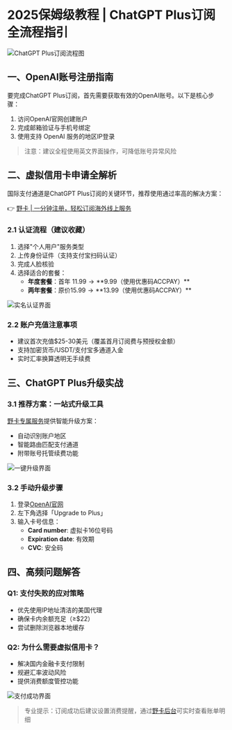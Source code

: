 # 2025保姆级教程 | ChatGPT Plus订阅全流程指引

![ChatGPT Plus订阅流程图](/gwt)

## 一、OpenAI账号注册指南
要完成ChatGPT Plus订阅，首先需要获取有效的OpenAI账号。以下是核心步骤：
1. 访问OpenAI官网创建账户
2. 完成邮箱验证与手机号绑定
3. 使用支持 OpenAI 服务的地区IP登录

> 注意：建议全程使用英文界面操作，可降低账号异常风险

## 二、虚拟信用卡申请全解析
国际支付通道是ChatGPT Plus订阅的关键环节，推荐使用通过率高的解决方案：

👉 [野卡 | 一分钟注册，轻松订阅海外线上服务](https://bbtdd.com/yeka)

### 2.1 认证流程（建议收藏）
1. 选择"个人用户"服务类型
2. 上传身份证件（支持支付宝扫码认证）
3. 完成人脸核验
4. 选择适合的套餐：
   - **年度套餐**：首年 $11.99 → **$9.99（使用优惠码ACCPAY）**
   - **两年套餐**：原价$15.99 → **$13.99（使用优惠码ACCPAY）**

![实名认证界面](/gwt)

### 2.2 账户充值注意事项
- 建议首次充值$25-30美元（覆盖首月订阅费与预授权金额）
- 支持加密货币/USDT/支付宝多通道入金
- 实时汇率换算透明无手续费

## 三、ChatGPT Plus升级实战
### 3.1 推荐方案：一站式升级工具
[野卡专属服务](https://bbtdd.com/yeka)提供智能升级方案：
- 自动识别账户地区
- 智能路由匹配支付通道
- 附带账号托管续费功能

![一键升级界面](/gwt)

### 3.2 手动升级步骤
1. 登录[OpenAI官网](https://chat.openai.com/)
2. 左下角选择「Upgrade to Plus」
3. 输入卡号信息：
   - **Card number**: 虚拟卡16位号码
   - **Expiration date**: 有效期
   - **CVC**: 安全码

## 四、高频问题解答
### Q1: 支付失败的应对策略
- 优先使用IP地址清洁的美国代理
- 确保卡内余额充足（≥$22）
- 尝试删除浏览器本地缓存

### Q2: 为什么需要虚拟信用卡？
- 解决国内金融卡支付限制
- 规避汇率波动风险
- 提供消费额度管控功能

![支付成功界面](/gwt)

> 专业提示：订阅成功后建议设置消费提醒，通过[野卡后台](https://bbtdd.com/yeka)可实时查看账单明细